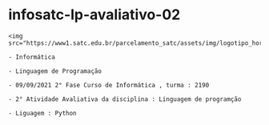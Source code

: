 # infosatc-lp-avaliativo-02
    <img src="https://www1.satc.edu.br/parcelamento_satc/assets/img/logotipo_horizontal.png">

    - Informática

    - Linguagem de Programação

    - 09/09/2021 2° Fase Curso de Informática , turma : 2190
    
    - 2° Atividade Avaliativa da disciplina : Linguagem de programção

    - Liguagem : Python
